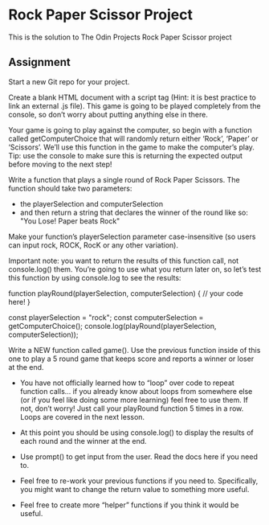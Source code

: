 # Rock Paper Scissor Project 

This is the solution to The Odin Projects Rock Paper Scissor project

## Assignment 

Start a new Git repo for your project.

Create a blank HTML document with a script tag (Hint: it is best practice to link an external .js file). This game is going to be played completely from the console, so don’t worry about putting anything else in there.

Your game is going to play against the computer, so begin with a function called getComputerChoice that will randomly return either ‘Rock’, ‘Paper’ or ‘Scissors’. We’ll use this function in the game to make the computer’s play. Tip: use the console to make sure this is returning the expected output before moving to the next step!

Write a function that plays a single round of Rock Paper Scissors. The function should take two parameters:    
  - the playerSelection and computerSelection 
  - and then return a string that declares the winner of the round like so: "You Lose! Paper beats Rock"

Make your function’s playerSelection parameter case-insensitive (so users can input rock, ROCK, RocK or any other variation).

Important note: you want to return the results of this function call, not console.log() them. You’re going to use what you return later on, so let’s test this function by using console.log to see the results:


function playRound(playerSelection, computerSelection) {
  // your code here!
}
 
const playerSelection = "rock";
const computerSelection = getComputerChoice();
console.log(playRound(playerSelection, computerSelection));


Write a NEW function called game(). Use the previous function inside of this one to play a 5 round game that keeps score and reports a winner or loser at the end.

  - You have not officially learned how to “loop” over code to repeat function calls… if you already know about loops from somewhere else (or if you feel like doing some more learning) feel free to use them. If not, don’t worry! Just call your playRound function 5 times in a row. Loops are covered in the next lesson.

  - At this point you should be using console.log() to display the results of each round and the winner at the end.

  - Use prompt() to get input from the user. Read the docs here if you need to.

  - Feel free to re-work your previous functions if you need to. Specifically, you might want to change the return value to something more useful.

  - Feel free to create more “helper” functions if you think it would be useful.